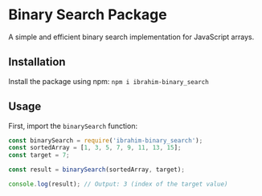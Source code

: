 # Binary Search Package

A simple and efficient binary search implementation for JavaScript arrays.

## Installation

Install the package using npm: `npm i ibrahim-binary_search`

## Usage

First, import the `binarySearch` function:

```javascript
const binarySearch = require('ibrahim-binary_search');
const sortedArray = [1, 3, 5, 7, 9, 11, 13, 15];
const target = 7;

const result = binarySearch(sortedArray, target);

console.log(result); // Output: 3 (index of the target value)